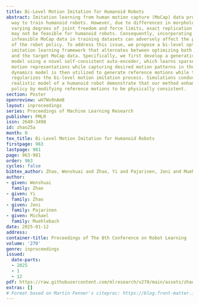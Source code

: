 ```yaml
---
title: Bi-Level Motion Imitation for Humanoid Robots
abstract: Imitation learning from human motion capture (MoCap) data provides a promising
  way to train humanoid robots. However, due to differences in morphology, such as
  varying degrees of joint freedom and force limits, exact replication of human behaviors
  may not be feasible for humanoid robots. Consequently, incorporating physically
  infeasible MoCap data in training datasets can adversely affect the performance
  of the robot policy. To address this issue, we propose a bi-level optimization-based
  imitation learning framework that alternates between optimizing both the robot policy
  and the target MoCap data. Specifically, we first develop a generative latent dynamics
  model using a novel self-consistent auto-encoder, which learns sparse and structured
  motion representations while capturing desired motion patterns in the dataset. The
  dynamics model is then utilized to generate reference motions while the latent representation
  regularizes the bi-level motion imitation process. Simulations conducted with a
  realistic model of a humanoid robot demonstrate that our method enhances the robot
  policy by modifying reference motions to be physically consistent.
section: Poster
openreview: wH7Wv0nAm8
layout: inproceedings
series: Proceedings of Machine Learning Research
publisher: PMLR
issn: 2640-3498
id: zhao25a
month: 0
tex_title: Bi-Level Motion Imitation for Humanoid Robots
firstpage: 963
lastpage: 981
page: 963-981
order: 963
cycles: false
bibtex_author: Zhao, Wenshuai and Zhao, Yi and Pajarinen, Joni and Muehlebach, Michael
author:
- given: Wenshuai
  family: Zhao
- given: Yi
  family: Zhao
- given: Joni
  family: Pajarinen
- given: Michael
  family: Muehlebach
date: 2025-01-12
address:
container-title: Proceedings of The 8th Conference on Robot Learning
volume: '270'
genre: inproceedings
issued:
  date-parts:
  - 2025
  - 1
  - 12
pdf: https://raw.githubusercontent.com/mlresearch/v270/main/assets/zhao25a/zhao25a.pdf
extras: []
# Format based on Martin Fenner's citeproc: https://blog.front-matter.io/posts/citeproc-yaml-for-bibliographies/
---
```

